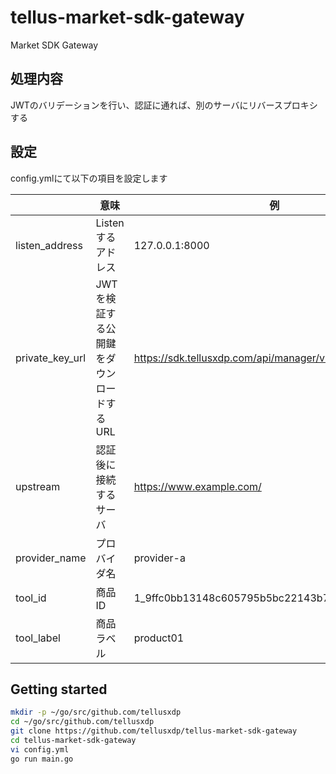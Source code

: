 # tellus-market-sdk-gateway

Market SDK Gateway

## 処理内容

JWTのバリデーションを行い、認証に通れば、別のサーバにリバースプロキシする

## 設定

config.ymlにて以下の項目を設定します

|                 | 意味                      | 例                                                   |
| --------------- | ----------------------- | --------------------------------------------------- |
| listen_address  | Listenするアドレス            | 127.0.0.1:8000                                      |
| private_key_url | JWTを検証する公開鍵をダウンロードするURL | https://sdk.tellusxdp.com/api/manager/v1/auth/public_keys |
| upstream        | 認証後に接続するサーバ             | https://www.example.com/                            |
| provider_name   | プロバイダ名                    | provider-a                                           |
| tool_id         | 商品ID                    | 1_9ffc0bb13148c605795b5bc22143b7b00c30ad            |
| tool_label      | 商品ラベル                 | product01                                           |



## Getting started

```bash
mkdir -p ~/go/src/github.com/tellusxdp
cd ~/go/src/github.com/tellusxdp
git clone https://github.com/tellusxdp/tellus-market-sdk-gateway
cd tellus-market-sdk-gateway
vi config.yml
go run main.go
```
